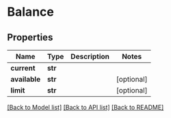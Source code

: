 # Balance

## Properties
Name | Type | Description | Notes
------------ | ------------- | ------------- | -------------
**current** | **str** |  | 
**available** | **str** |  | [optional] 
**limit** | **str** |  | [optional] 

[[Back to Model list]](../README.md#documentation-for-models) [[Back to API list]](../README.md#documentation-for-api-endpoints) [[Back to README]](../README.md)


